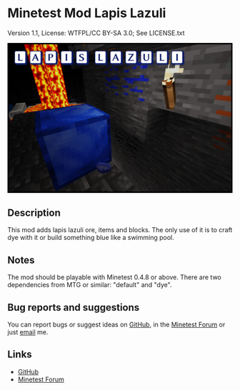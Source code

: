 # Minetest Mod Lapis Lazuli
Version 1.1, License: WTFPL/CC BY-SA 3.0; See LICENSE.txt

![Screenshot](screenshot.high.png)

## Description
This mod adds lapis lazuli ore, items and blocks. The only use of it is to craft dye with it or build something blue like a swimming pool.

## Notes
The mod should be playable with Minetest 0.4.8 or above. There are two dependencies from MTG or similar: "default" and "dye".

## Bug reports and suggestions
You can report bugs or suggest ideas on [GitHub](http://github.com/lnj2/lapis/issues/new), in the [Minetest Forum](http://forum.minetest.net/viewtopic.php?id=11287) or just [email](mailto:git@lnj.li) me.

## Links
* [GitHub](http://github.com/lnj2/lapis/)
* [Minetest Forum](http://forum.minetest.net/viewtopic.php?id=11287)

